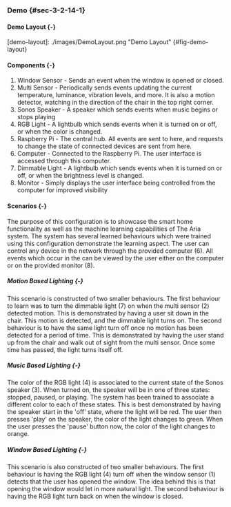### Demo {#sec-3-2-14-1}

#### Demo Layout {-}

[demo-layout]: ./images/DemoLayout.png "Demo Layout" {#fig-demo-layout}

#### Components {-}

1) Window Sensor - Sends an event when the window is opened or closed.
2) Multi Sensor - Periodically sends events updating the current temperature, luminance, vibration
levels, and more. It is also a motion detector, watching in the direction of the chair in the top
right corner.
3) Sonos Speaker - A speaker which sends events when music begins or stops playing
4) RGB Light - A lightbulb which sends events when it is turned on or off, or when the color is
changed.
5) Raspberry Pi - The central hub. All events are sent to here, and requests to change the state of
connected devices are sent from here.
6) Computer - Connected to the Raspberry Pi. The user interface is accessed through this computer.
7) Dimmable Light - A lightbulb which sends events when it is turned on or off, or when the 
brightness level is changed.
8) Monitor - Simply displays the user interface being controlled from the computer for improved
visibility

#### Scenarios {-}

The purpose of this configuration is to showcase the smart home functionality as well as the machine learning capabilities of The Aria system. The system has several learned behaviours which were trained using this configuration demonstrate the learning aspect. The user can control any device in the network through the provided computer (6). All events which occur in the can be viewed by the user either on the computer or on the provided monitor (8).

##### Motion Based Lighting {-}

This scenario is constructed of two smaller behaviours. The first behaviour to learn was to turn the
dimmable light (7) on when the multi sensor (2) detected motion. This is demonstrated by having a 
user sit down in the chair. This motion is detected, and the dimmable light turns on. The second 
behaviour is to have the same light turn off once no motion has been detected for a period of time.
This is demonstrated by having the user stand up from the chair and walk out of sight from the multi
sensor. Once some time has passed, the light turns itself off. 

##### Music Based Lighting {-}

The color of the RGB light (4) is associated to the current state of the Sonos speaker (3). When turned on, the speaker will be in one of three states: stopped, paused, or playing. The system has been trained to associate a different color to each of these states. This is best demonstrated by having the  speaker start in the 'off' state, where the light will be red. The user then presses 'play' on the speaker, the color of the light changes to green. When the user presses the 'pause'
button now, the color of the light changes to orange.

##### Window Based Lighting {-}

This scenario is also constructed of two smaller behaviours. The first behaviour is having the RGB light (4) turn off when the window sensor (1) detects that the user has opened the window. The idea behind this is that opening the window would let in more natural light. The second behaviour is 
having the RGB light turn back on when the window is closed.
